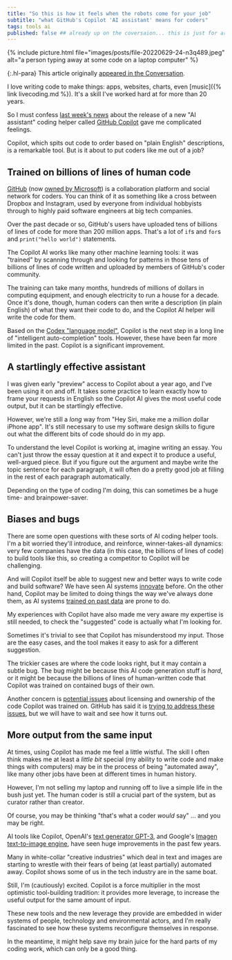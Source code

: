```yaml
---
title: "So this is how it feels when the robots come for your job"
subtitle: "what GitHub's Copilot 'AI assistant' means for coders"
tags: tools ai
published: false ## already up on the coversaion... this is just for archival purposes
---
```


{% include picture.html file="images/posts/file-20220629-24-n3q489.jpeg" alt="a person typing away at some code on a laptop computer" %}

{:.hl-para}
This article originally [appeared in the
Conversation](https://theconversation.com/so-this-is-how-it-feels-when-the-robots-come-for-your-job-what-githubs-copilot-ai-assistant-means-for-coders-185957).

I love writing code to make things: apps, websites, charts, even [music]({% link
livecoding.md %}). It's a skill I've worked hard at for more than 20 years.

So I must confess [last week's
news](https://github.blog/2022-06-21-github-copilot-is-generally-available-to-all-developers/)
about the release of a new "AI assistant" coding helper called [GitHub
Copilot](https://copilot.github.com) gave me complicated feelings.

Copilot, which spits out code to order based on "plain English" descriptions, is
a remarkable tool. But is it about to put coders like me out of a job?

## Trained on billions of lines of human code

[GitHub](https://github.com/features/copilot/#faq-human-oversight) (now [owned
by
Microsoft](https://news.microsoft.com/2018/06/04/microsoft-to-acquire-github-for-7-5-billion/))
is a collaboration platform and social network for coders. You can think of it
as something like a cross between Dropbox and Instagram, used by everyone from
individual hobbyists through to highly paid software engineers at big tech
companies.

Over the past decade or so, GitHub's users have uploaded tens of billions of
lines of code for more than 200 million apps. That's a lot of `if`s and `for`s
and `print("hello world")` statements.

The Copilot AI works like many other machine learning tools: it was "trained" by
scanning through and looking for patterns in those tens of billions of lines of
code written and uploaded by members of GitHub's coder community.

The training can take many months, hundreds of millions of dollars in computing
equipment, and enough electricity to run a house for a decade. Once it's done,
though, human coders can then write a description (in plain English) of what
they want their code to do, and the Copilot AI helper will write the code for
them.

Based on the [Codex "language model"](https://openai.com/blog/openai-codex/),
Copilot is the next step in a long line of "intelligent auto-completion" tools.
However, these have been far more limited in the past. Copilot is a significant
improvement.

## A startlingly effective assistant

I was given early "preview" access to Copilot about a year ago, and I've been
using it on and off. It takes some practice to learn exactly how to frame your
requests in English so the Copilot AI gives the most useful code output, but it
can be startlingly effective.

However, we're still a _long_ way from "Hey Siri, make me a million dollar
iPhone app". It's still necessary to use my software design skills to figure out
what the different bits of code should do in my app.

To understand the level Copilot is working at, imagine writing an essay. You
can't just throw the essay question at it and expect it to produce a useful,
well-argued piece. But if you figure out the argument and maybe write the topic
sentence for each paragraph, it will often do a pretty good job at filling in
the rest of each paragraph automatically.

Depending on the type of coding I'm doing, this can sometimes be a huge time-
and brainpower-saver.

## Biases and bugs

There are some open questions with these sorts of AI coding helper tools. I'm a
bit worried they'll introduce, and reinforce, winner-takes-all dynamics: very
few companies have the data (in this case, the billions of lines of code) to
build tools like this, so creating a competitor to Copilot will be challenging.

And will Copilot itself be able to suggest new and better ways to write code and
build software? We have seen AI systems
[innovate](https://www.wired.com/2016/03/two-moves-alphago-lee-sedol-redefined-future/)
before. On the other hand, Copilot may be limited to doing things the way we've
always done them, as AI systems [trained on past
data](https://www.wired.com/story/ai-biased-how-scientists-trying-fix/) are
prone to do.

My experiences with Copilot have also made me very aware my expertise is still
needed, to check the "suggested" code is actually what I'm looking for.

Sometimes it's trivial to see that Copilot has misunderstood my input. Those are
the easy cases, and the tool makes it easy to ask for a different suggestion.

The trickier cases are where the code looks right, but it may contain a subtle
bug. The bug might be because this AI code generation stuff is _hard_, or it
might be because the billions of lines of human-written code that Copilot was
trained on contained bugs of their own.

Another concern is [potential
issues](https://fossa.com/blog/analyzing-legal-implications-github-copilot/)
about licensing and ownership of the code Copilot was trained on. GitHub has
said it is [trying to address these
issues](https://github.com/features/copilot/#faq-human-oversight), but we will
have to wait and see how it turns out.

## More output from the same input

At times, using Copilot has made me feel a little wistful. The skill I often
think makes me at least a _little bit_ special (my ability to write code and
make things with computers) may be in the process of being "automated away",
like many other jobs have been at different times in human history.

However, I'm not selling my laptop and running off to live a simple life in the
bush just yet. The human coder is still a crucial part of the system, but as
curator rather than creator.

Of course, you may be thinking "that's what a coder _would_ say" ... and you may
be right.

AI tools like Copilot, OpenAI's [text generator
GPT-3](https://openai.com/blog/gpt-3-apps/), and Google's [Imagen text-to-image
engine](https://imagen.research.google), have seen huge improvements in the past
few years.

Many in white-collar "creative industries" which deal in text and images are
starting to wrestle with their fears of being (at least partially) automated
away. Copilot shows some of us in the tech industry are in the same boat.

Still, I'm (cautiously) excited. Copilot is a force multiplier in the most
optimistic tool-building tradition: it provides more leverage, to increase the
useful output for the same amount of input.

These new tools and the new leverage they provide are embedded in wider systems
of people, technology and environmental actors, and I'm really fascinated to see
how these systems reconfigure themselves in response.

In the meantime, it might help save my brain juice for the hard parts of my
coding work, which can only be a good thing.
